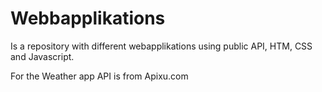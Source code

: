 # Webbapplikations 

Is a repository with different webapplikations using public API, HTM, CSS and Javascript. 

For the Weather app API is from Apixu.com
